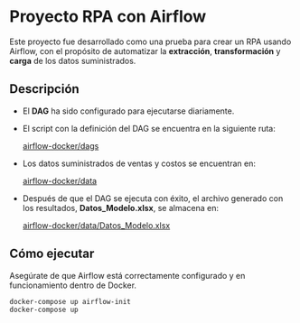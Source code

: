 # Proyecto RPA con Airflow

Este proyecto fue desarrollado como una prueba para crear un RPA usando Airflow, con el propósito de automatizar la **extracción**, **transformación** y **carga** de los datos suministrados.

## Descripción

- El **DAG** ha sido configurado para ejecutarse diariamente.
- El script con la definición del DAG se encuentra en la siguiente ruta:

  [airflow-docker/dags](./airflow-docker/dags)

- Los datos suministrados de ventas y costos se encuentran en:

  [airflow-docker/data](./airflow-docker/data)

- Después de que el DAG se ejecuta con éxito, el archivo generado con los resultados, **Datos_Modelo.xlsx**, se almacena en:

  [airflow-docker/data/Datos_Modelo.xlsx](./airflow-docker/data/Datos_Modelo.xlsx)

## Cómo ejecutar

Asegúrate de que Airflow está correctamente configurado y en funcionamiento dentro de Docker.

```bash
docker-compose up airflow-init
docker-compose up
````

